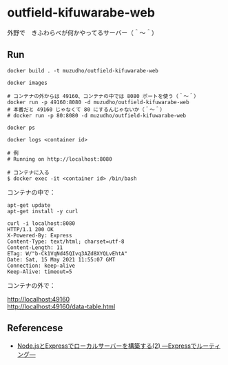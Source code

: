 # outfield-kifuwarabe-web

外野で　きふわらべが何かやってるサーバー（＾～＾）  

## Run

```shell
docker build . -t muzudho/outfield-kifuwarabe-web

docker images

# コンテナの外からは 49160、コンテナの中では 8080 ポートを使う（＾～＾）
docker run -p 49160:8080 -d muzudho/outfield-kifuwarabe-web
# 本番だと 49160 じゃなくて 80 にするんじゃないか（＾～＾）
# docker run -p 80:8080 -d muzudho/outfield-kifuwarabe-web

docker ps

docker logs <container id>

# 例
# Running on http://localhost:8080

# コンテナに入る
$ docker exec -it <container id> /bin/bash
```

コンテナの中で：  

```shell
apt-get update
apt-get install -y curl

curl -i localhost:8080
HTTP/1.1 200 OK
X-Powered-By: Express
Content-Type: text/html; charset=utf-8
Content-Length: 11
ETag: W/"b-Ck1VqNd45QIvq3AZd8XYQLvEhtA"
Date: Sat, 15 May 2021 11:55:07 GMT
Connection: keep-alive
Keep-Alive: timeout=5
```

コンテナの外で：  

[http://localhost:49160](http://localhost:49160)  
[http://localhost:49160/data-table.html](http://localhost:49160/data-table.html)  

## Referencese

* [Node.jsとExpressでローカルサーバーを構築する(2) ―Expressでルーティング―](https://qiita.com/koedamon/items/fb85c3eb32e7838f9d7c)
